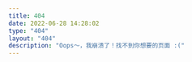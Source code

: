 ```yaml
---
title: 404
date: 2022-06-28 14:28:02
type: "404"
layout: "404"
description: "Oops～，我崩溃了！找不到你想要的页面 :("
---
```

